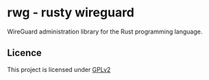 # rwg - rusty wireguard

WireGuard administration library for the Rust programming language.

## Licence

This project is licensed under [GPLv2](LICENCE.md)
